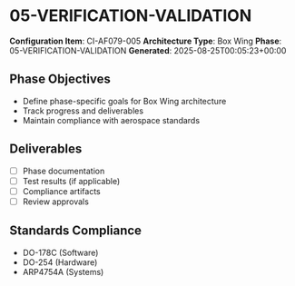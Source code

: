 # 05-VERIFICATION-VALIDATION

**Configuration Item**: CI-AF079-005
**Architecture Type**: Box Wing
**Phase**: 05-VERIFICATION-VALIDATION
**Generated**: 2025-08-25T00:05:23+00:00

## Phase Objectives
- Define phase-specific goals for Box Wing architecture
- Track progress and deliverables
- Maintain compliance with aerospace standards

## Deliverables
- [ ] Phase documentation
- [ ] Test results (if applicable)
- [ ] Compliance artifacts
- [ ] Review approvals

## Standards Compliance
- DO-178C (Software)
- DO-254 (Hardware)
- ARP4754A (Systems)
